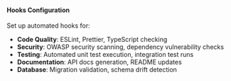 #### **Hooks Configuration**

Set up automated hooks for:

* **Code Quality**: ESLint, Prettier, TypeScript checking  
* **Security**: OWASP security scanning, dependency vulnerability checks  
* **Testing**: Automated unit test execution, integration test runs  
* **Documentation**: API docs generation, README updates  
* **Database**: Migration validation, schema drift detection

